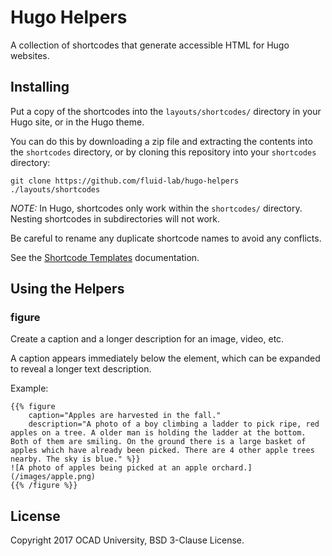 # Hugo Helpers

A collection of shortcodes that generate accessible HTML for Hugo websites.

## Installing

Put a copy of the shortcodes into the `layouts/shortcodes/` directory in your Hugo site, or in the Hugo theme.

You can do this by downloading a zip file and extracting the contents into the `shortcodes` directory, or by cloning this repository into your `shortcodes` directory:

```
git clone https://github.com/fluid-lab/hugo-helpers ./layouts/shortcodes
```

*NOTE:* In Hugo, shortcodes only work within the `shortcodes/` directory. Nesting shortcodes in subdirectories will not work.

Be careful to rename any duplicate shortcode names to avoid any conflicts.

See the [Shortcode Templates](https://gohugo.io/templates/shortcode-templates/) documentation.

## Using the Helpers

### figure

Create a caption and a longer description for an image, video, etc.

A caption appears immediately below the element, which can be expanded to reveal a longer text description.

Example:

```
{{% figure
    caption="Apples are harvested in the fall."
    description="A photo of a boy climbing a ladder to pick ripe, red apples on a tree. A older man is holding the ladder at the bottom. Both of them are smiling. On the ground there is a large basket of apples which have already been picked. There are 4 other apple trees nearby. The sky is blue." %}}
![A photo of apples being picked at an apple orchard.](/images/apple.png)
{{% /figure %}}
```

## License

Copyright 2017 OCAD University, BSD 3-Clause License.
